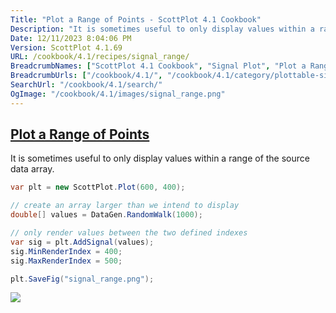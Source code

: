 ```yaml
---
Title: "Plot a Range of Points - ScottPlot 4.1 Cookbook"
Description: "It is sometimes useful to only display values within a range of the source data array."
Date: 12/11/2023 8:04:06 PM
Version: ScottPlot 4.1.69
URL: /cookbook/4.1/recipes/signal_range/
BreadcrumbNames: ["ScottPlot 4.1 Cookbook", "Signal Plot", "Plot a Range of Points"]
BreadcrumbUrls: ["/cookbook/4.1/", "/cookbook/4.1/category/plottable-signal-plot", "/cookbook/4.1/recipes/signal_range/"]
SearchUrl: "/cookbook/4.1/search/"
OgImage: "/cookbook/4.1/images/signal_range.png"
---
```


<h2><a href='/cookbook/4.1/recipes/signal_range/'>Plot a Range of Points</a></h2>

It is sometimes useful to only display values within a range of the source data array.

```cs
var plt = new ScottPlot.Plot(600, 400);

// create an array larger than we intend to display
double[] values = DataGen.RandomWalk(1000);

// only render values between the two defined indexes
var sig = plt.AddSignal(values);
sig.MinRenderIndex = 400;
sig.MaxRenderIndex = 500;

plt.SaveFig("signal_range.png");
```

<img src='../../images/signal_range.png' class='d-block mx-auto my-5' />


